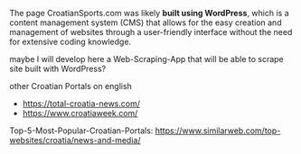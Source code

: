 The page CroatianSports.com was likely **built using WordPress**, which is a content management system (CMS) that allows for the easy creation and management of websites through a user-friendly interface without the need for extensive coding knowledge.

maybe I will develop here a Web-Scraping-App that will be able to scrape site built with WordPress?

other Croatian Portals on english
- https://total-croatia-news.com/
- https://www.croatiaweek.com/

Top-5-Most-Popular-Croatian-Portals: https://www.similarweb.com/top-websites/croatia/news-and-media/
